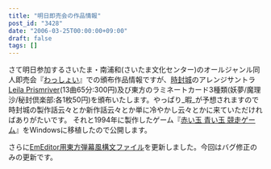 ```yaml
---
title: "明日即売会の作品情報"
post_id: "3428"
date: "2006-03-25T00:00:00+09:00"
draft: false
tags: []
---
```



さて明日参加するさいたま・南浦和(さいたま文化センター)のオールジャンル同人即売会『[わっしょい](http://www.h4.dion.ne.jp/%7Ewashoi/)』での頒布作品情報ですが、[時封城](/!/thA/)のアレンジサントラ[Leila Prismriver](/!/leila/)(13曲65分:300円)及び東方のラミネートカード3種類(妖夢/魔理沙/秘封倶楽部:各1枚50円)を頒布いたします。やっぱり_暇_が予想されますので時封城の製作話云々とか新作話云々とか単に冷やかし云々とかに来ていただければありがたいです。  それと1994年に製作したゲーム『[赤い玉 青い玉 競走ゲーム](/2899)』をWindowsに移植したので公開します。

さらに[EmEditor用東方弾幕風構文ファイル](/emeditor-danmakufu)を更新しました。今回はバグ修正のみの更新です。

